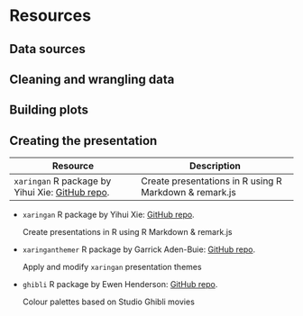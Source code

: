 # Resources

## Data sources

## Cleaning and wrangling data

## Building plots

## Creating the presentation

| Resource | Description |
| --- | --- |
| `xaringan` R package by Yihui Xie: [GitHub repo](https://github.com/yihui/xaringan). | Create presentations in R using R Markdown & remark.js |

- `xaringan` R package by Yihui Xie: [GitHub repo](https://github.com/yihui/xaringan).

  Create presentations in R using R Markdown & remark.js

- `xaringanthemer` R package by Garrick Aden-Buie: [GitHub repo](https://github.com/gadenbuie/xaringanthemer).

  Apply and modify `xaringan` presentation themes

- `ghibli` R package by Ewen Henderson: [GitHub repo](https://github.com/ewenme/ghibli).

  Colour palettes based on Studio Ghibli movies